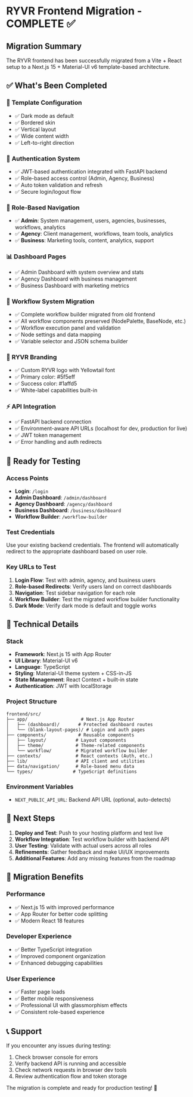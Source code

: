 # RYVR Frontend Migration - COMPLETE ✅

## Migration Summary

The RYVR frontend has been successfully migrated from a Vite + React setup to a Next.js 15 + Material-UI v6 template-based architecture.

## ✅ What's Been Completed

### 🎨 **Template Configuration**
- ✅ Dark mode as default
- ✅ Bordered skin
- ✅ Vertical layout 
- ✅ Wide content width
- ✅ Left-to-right direction

### 🔐 **Authentication System** 
- ✅ JWT-based authentication integrated with FastAPI backend
- ✅ Role-based access control (Admin, Agency, Business)
- ✅ Auto token validation and refresh
- ✅ Secure login/logout flow

### 🎯 **Role-Based Navigation**
- ✅ **Admin**: System management, users, agencies, businesses, workflows, analytics
- ✅ **Agency**: Client management, workflows, team tools, analytics
- ✅ **Business**: Marketing tools, content, analytics, support

### 📊 **Dashboard Pages**
- ✅ Admin Dashboard with system overview and stats
- ✅ Agency Dashboard with business management
- ✅ Business Dashboard with marketing metrics

### 🔧 **Workflow System Migration**
- ✅ Complete workflow builder migrated from old frontend
- ✅ All workflow components preserved (NodePalette, BaseNode, etc.)
- ✅ Workflow execution panel and validation
- ✅ Node settings and data mapping
- ✅ Variable selector and JSON schema builder

### 🎨 **RYVR Branding**
- ✅ Custom RYVR logo with Yellowtail font
- ✅ Primary color: #5f5eff
- ✅ Success color: #1affd5  
- ✅ White-label capabilities built-in

### ⚡ **API Integration**
- ✅ FastAPI backend connection
- ✅ Environment-aware API URLs (localhost for dev, production for live)
- ✅ JWT token management
- ✅ Error handling and auth redirects

## 🚀 Ready for Testing

### Access Points
- **Login**: `/login`
- **Admin Dashboard**: `/admin/dashboard` 
- **Agency Dashboard**: `/agency/dashboard`
- **Business Dashboard**: `/business/dashboard`
- **Workflow Builder**: `/workflow-builder`

### Test Credentials
Use your existing backend credentials. The frontend will automatically redirect to the appropriate dashboard based on user role.

### Key URLs to Test
1. **Login Flow**: Test with admin, agency, and business users
2. **Role-based Redirects**: Verify users land on correct dashboards
3. **Navigation**: Test sidebar navigation for each role
4. **Workflow Builder**: Test the migrated workflow builder functionality
5. **Dark Mode**: Verify dark mode is default and toggle works

## 🔧 Technical Details

### Stack
- **Framework**: Next.js 15 with App Router
- **UI Library**: Material-UI v6
- **Language**: TypeScript
- **Styling**: Material-UI theme system + CSS-in-JS
- **State Management**: React Context + built-in state
- **Authentication**: JWT with localStorage

### Project Structure
```
frontend/src/
├── app/                    # Next.js App Router
│   ├── (dashboard)/       # Protected dashboard routes
│   └── (blank-layout-pages)/ # Login and auth pages
├── components/            # Reusable components
│   ├── layout/           # Layout components
│   ├── theme/            # Theme-related components
│   └── workflow/         # Migrated workflow builder
├── contexts/             # React contexts (Auth, etc.)
├── lib/                  # API client and utilities
├── data/navigation/      # Role-based menu data
└── types/               # TypeScript definitions
```

### Environment Variables
- `NEXT_PUBLIC_API_URL`: Backend API URL (optional, auto-detects)

## 🎯 Next Steps

1. **Deploy and Test**: Push to your hosting platform and test live
2. **Workflow Integration**: Test workflow builder with backend API
3. **User Testing**: Validate with actual users across all roles
4. **Refinements**: Gather feedback and make UI/UX improvements
5. **Additional Features**: Add any missing features from the roadmap

## 🔄 Migration Benefits

### Performance
- ✅ Next.js 15 with improved performance
- ✅ App Router for better code splitting
- ✅ Modern React 18 features

### Developer Experience  
- ✅ Better TypeScript integration
- ✅ Improved component organization
- ✅ Enhanced debugging capabilities

### User Experience
- ✅ Faster page loads
- ✅ Better mobile responsiveness
- ✅ Professional UI with glassmorphism effects
- ✅ Consistent role-based experience

## 📞 Support

If you encounter any issues during testing:
1. Check browser console for errors
2. Verify backend API is running and accessible
3. Check network requests in browser dev tools
4. Review authentication flow and token storage

The migration is complete and ready for production testing! 🎉

